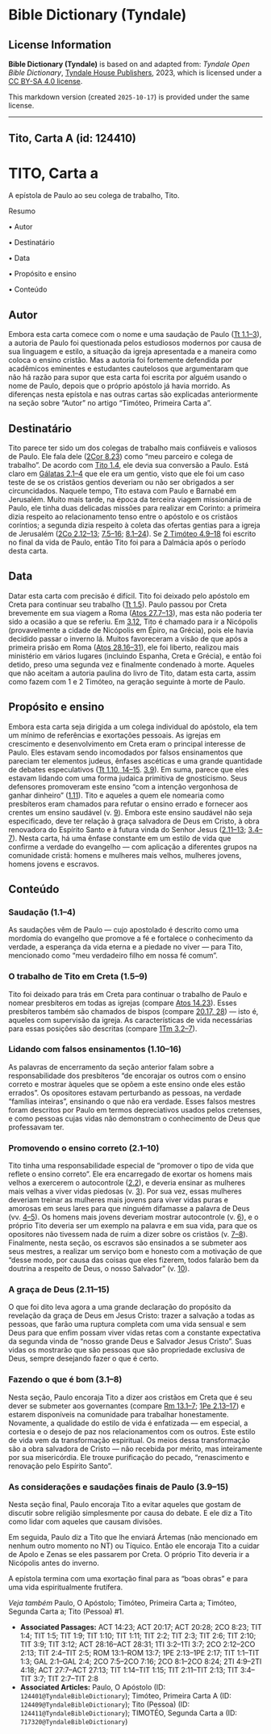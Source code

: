 # Bible Dictionary (Tyndale)

## License Information

**Bible Dictionary (Tyndale)** is based on and adapted from: _Tyndale Open Bible Dictionary_, [Tyndale House Publishers](https://tyndaleopenresources.com/), 2023, which is licensed under a [CC BY-SA 4.0 license](https://creativecommons.org/licenses/by-sa/4.0/legalcode.en).

This markdown version (created `2025-10-17`) is provided under the same license.



--------------------------------

## Tito, Carta A (id: 124410)

TITO, Carta a
=============

A epístola de Paulo ao seu colega de trabalho, Tito.

Resumo

• Autor

• Destinatário

• Data

• Propósito e ensino

• Conteúdo

Autor
-----

Embora esta carta comece com o nome e uma saudação de Paulo ([Tt 1\.1–3](https://ref.ly/Titus1:1-Titus1:3)), a autoria de Paulo foi questionada pelos estudiosos modernos por causa de sua linguagem e estilo, a situação da igreja apresentada e a maneira como coloca o ensino cristão. Mas a autoria foi fortemente defendida por acadêmicos eminentes e estudantes cautelosos que argumentaram que não há razão para supor que esta carta foi escrita por alguém usando o nome de Paulo, depois que o próprio apóstolo já havia morrido. As diferenças nesta epístola e nas outras cartas são explicadas anteriormente na seção sobre “Autor” no artigo “Timóteo, Primeira Carta a”.

Destinatário
------------

Tito parece ter sido um dos colegas de trabalho mais confiáveis e valiosos de Paulo. Ele fala dele ([2Cor 8\.23](https://ref.ly/2Cor8:23)) como “meu parceiro e colega de trabalho”. De acordo com [Tito 1\.4](https://ref.ly/Titus1:4), ele devia sua conversão a Paulo. Está claro em [Gálatas 2\.1–4](https://ref.ly/Gal2:1-Gal2:4) que ele era um gentio, visto que ele foi um caso teste de se os cristãos gentios deveriam ou não ser obrigados a ser circuncidados. Naquele tempo, Tito estava com Paulo e Barnabé em Jerusalém. Muito mais tarde, na época da terceira viagem missionária de Paulo, ele tinha duas delicadas missões para realizar em Corinto: a primeira dizia respeito ao relacionamento tenso entre o apóstolo e os cristãos coríntios; a segunda dizia respeito à coleta das ofertas gentias para a igreja de Jerusalém ([2Co 2\.12–13](https://ref.ly/2Cor2:12-2Cor2:13); [7\.5–16](https://ref.ly/2Cor7:5-2Cor7:16); [8\.1–24](https://ref.ly/2Cor8:1-2Cor8:24)). Se [2 Timóteo 4\.9–18](https://ref.ly/2Tim4:9-2Tim4:18) foi escrito no final da vida de Paulo, então Tito foi para a Dalmácia após o período desta carta.

Data
----

Datar esta carta com precisão é difícil. Tito foi deixado pelo apóstolo em Creta para continuar seu trabalho ([Tt 1\.5](https://ref.ly/Titus1:5)). Paulo passou por Creta brevemente em sua viagem a Roma ([Atos 27\.7–13](https://ref.ly/Acts27:7-Acts27:13)), mas esta não poderia ter sido a ocasião a que se referiu. Em [3\.12](https://ref.ly/Titus3:12), Tito é chamado para ir a Nicópolis (provavelmente a cidade de Nicópolis em Épiro, na Grécia), pois ele havia decidido passar o inverno lá. Muitos favoreceram a visão de que após a primeira prisão em Roma ([Atos 28\.16–31](https://ref.ly/Acts28:16-Acts28:31)), ele foi liberto, realizou mais ministério em vários lugares (incluindo Espanha, Creta e Grécia), e então foi detido, preso uma segunda vez e finalmente condenado à morte. Aqueles que não aceitam a autoria paulina do livro de Tito, datam esta carta, assim como fazem com 1 e 2 Timóteo, na geração seguinte à morte de Paulo.

Propósito e ensino
------------------

Embora esta carta seja dirigida a um colega individual do apóstolo, ela tem um mínimo de referências e exortações pessoais. As igrejas em crescimento e desenvolvimento em Creta eram o principal interesse de Paulo. Eles estavam sendo incomodados por falsos ensinamentos que pareciam ter elementos judeus, ênfases ascéticas e uma grande quantidade de debates especulativos ([Tt 1\.10, 14–15](https://ref.ly/Titus1:10). [3\.9](https://ref.ly/Titus3:9)). Em suma, parece que eles estavam lidando com uma forma judaica primitiva de gnosticismo. Seus defensores promoveram este ensino “com a intenção vergonhosa de ganhar dinheiro” ([1\.11](https://ref.ly/Titus1:11)). Tito e aqueles a quem ele nomearia como presbíteros eram chamados para refutar o ensino errado e fornecer aos crentes um ensino saudável (v. [9](https://ref.ly/Titus1:9)). Embora este ensino saudável não seja especificado, deve ter relação à graça salvadora de Deus em Cristo, à obra renovadora do Espírito Santo e à futura vinda do Senhor Jesus ([2\.11–13](https://ref.ly/Titus2:11-Titus2:13); [3\.4–7](https://ref.ly/Titus3:4-Titus3:7)). Nesta carta, há uma ênfase constante em um estilo de vida que confirme a verdade do evangelho — com aplicação a diferentes grupos na comunidade cristã: homens e mulheres mais velhos, mulheres jovens, homens jovens e escravos.

Conteúdo
--------

### Saudação (1\.1–4\)

As saudações vêm de Paulo — cujo apostolado é descrito como uma mordomia do evangelho que promove a fé e fortalece o conhecimento da verdade, a esperança da vida eterna e a piedade no viver — para Tito, mencionado como “meu verdadeiro filho em nossa fé comum”.

### O trabalho de Tito em Creta (1\.5–9\)

Tito foi deixado para trás em Creta para continuar o trabalho de Paulo e nomear presbíteros em todas as igrejas (compare [Atos 14\.23](https://ref.ly/Acts14:23)). Esses presbíteros também são chamados de bispos (compare [20\.17, 28](https://ref.ly/Acts20:17)) — isto é, aqueles com supervisão da igreja. As características de vida necessárias para essas posições são descritas (compare [1Tm 3\.2–7](https://ref.ly/1Tim3:2-1Tim3:7)).

### Lidando com falsos ensinamentos (1\.10–16\)

As palavras de encerramento da seção anterior falam sobre a responsabilidade dos presbíteros “de encorajar os outros com o ensino correto e mostrar àqueles que se opõem a este ensino onde eles estão errados”. Os opositores estavam perturbando as pessoas, na verdade “famílias inteiras”, ensinando o que não era verdade. Esses falsos mestres foram descritos por Paulo em termos depreciativos usados pelos cretenses, e como pessoas cujas vidas não demonstram o conhecimento de Deus que professavam ter.

### Promovendo o ensino correto (2\.1–10\)

Tito tinha uma responsabilidade especial de “promover o tipo de vida que reflete o ensino correto”. Ele era encarregado de exortar os homens mais velhos a exercerem o autocontrole ([2\.2](https://ref.ly/Titus2:2)), e deveria ensinar as mulheres mais velhas a viver vidas piedosas (v. [3](https://ref.ly/Titus2:3)). Por sua vez, essas mulheres deveriam treinar as mulheres mais jovens para viver vidas puras e amorosas em seus lares para que ninguém difamasse a palavra de Deus (vv. [4–5](https://ref.ly/Titus2:4-Titus2:5)). Os homens mais jovens deveriam mostrar autocontrole (v. [6](https://ref.ly/Titus2:6)), e o próprio Tito deveria ser um exemplo na palavra e em sua vida, para que os opositores não tivessem nada de ruim a dizer sobre os cristãos (v. [7–8](https://ref.ly/Titus2:7-Titus2:8)). Finalmente, nesta seção, os escravos são ensinados a se submeter aos seus mestres, a realizar um serviço bom e honesto com a motivação de que “desse modo, por causa das coisas que eles fizerem, todos falarão bem da doutrina a respeito de Deus, o nosso Salvador” (v. [10](https://ref.ly/Titus2:10)).

### A graça de Deus (2\.11–15\)

O que foi dito leva agora a uma grande declaração do propósito da revelação da graça de Deus em Jesus Cristo: trazer a salvação a todas as pessoas, que farão uma ruptura completa com uma vida sensual e sem Deus para que enfim possam viver vidas retas com a constante expectativa da segunda vinda de “nosso grande Deus e Salvador Jesus Cristo”. Suas vidas os mostrarão que são pessoas que são propriedade exclusiva de Deus, sempre desejando fazer o que é certo.

### Fazendo o que é bom (3\.1–8\)

Nesta seção, Paulo encoraja Tito a dizer aos cristãos em Creta que é seu dever se submeter aos governantes (compare [Rm 13\.1–7](https://ref.ly/Rom13:1-Rom13:7); [1Pe 2\.13–17](https://ref.ly/1Pet2:13-1Pet2:17)) e estarem disponíveis na comunidade para trabalhar honestamente. Novamente, a qualidade do estilo de vida é enfatizada — em especial, a cortesia e o desejo de paz nos relacionamentos com os outros. Este estilo de vida vem da transformação espiritual. Os meios dessa transformação são a obra salvadora de Cristo — não recebida por mérito, mas inteiramente por sua misericórdia. Ele trouxe purificação do pecado, “renascimento e renovação pelo Espírito Santo”.

### As considerações e saudações finais de Paulo (3\.9–15\)

Nesta seção final, Paulo encoraja Tito a evitar aqueles que gostam de discutir sobre religião simplesmente por causa do debate. E ele diz a Tito como lidar com aqueles que causam divisões.

Em seguida, Paulo diz a Tito que lhe enviará Ártemas (não mencionado em nenhum outro momento no NT) ou Tíquico. Então ele encoraja Tito a cuidar de Apolo e Zenas se eles passarem por Creta. O próprio Tito deveria ir a Nicópolis antes do inverno.

A epístola termina com uma exortação final para as “boas obras” e para uma vida espiritualmente frutífera.

*Veja também* Paulo, O Apóstolo; Timóteo, Primeira Carta a; Timóteo, Segunda Carta a; Tito (Pessoa) \#1.

* **Associated Passages:** ACT 14:23; ACT 20:17; ACT 20:28; 2CO 8:23; TIT 1:4; TIT 1:5; TIT 1:9; TIT 1:10; TIT 1:11; TIT 2:2; TIT 2:3; TIT 2:6; TIT 2:10; TIT 3:9; TIT 3:12; ACT 28:16–ACT 28:31; 1TI 3:2–1TI 3:7; 2CO 2:12–2CO 2:13; TIT 2:4–TIT 2:5; ROM 13:1–ROM 13:7; 1PE 2:13–1PE 2:17; TIT 1:1–TIT 1:3; GAL 2:1–GAL 2:4; 2CO 7:5–2CO 7:16; 2CO 8:1–2CO 8:24; 2TI 4:9–2TI 4:18; ACT 27:7–ACT 27:13; TIT 1:14–TIT 1:15; TIT 2:11–TIT 2:13; TIT 3:4–TIT 3:7; TIT 2:7–TIT 2:8
* **Associated Articles:** Paulo, O Apóstolo (ID: `124401@TyndaleBibleDictionary`); Timóteo, Primeira Carta A (ID: `124409@TyndaleBibleDictionary`); Tito (Pessoa) (ID: `124411@TyndaleBibleDictionary`); TIMOTÉO, Segunda Carta a (ID: `717320@TyndaleBibleDictionary`)

